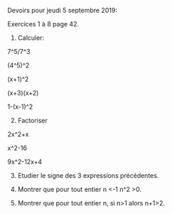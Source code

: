 Devoirs pour jeudi 5 septembre 2019:

Exercices 1 à 8 page 42.


1. Calculer:

7^5/7^3

(4^5)^2

(x+1)^2

(x+3)(x+2)

1-(x-1)^2

2. Factoriser

2x^2+x

x^2-16

9x^2-12x+4

3. Etudier le signe des 3 expressions précédentes.

4. Montrer que pour tout entier n <-1 n^2 >0.

5. Montrer que pour tout entier n, si n>1 alors n+1>2.

